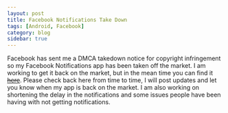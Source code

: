 ```yaml
---
layout: post
title: Facebook Notifications Take Down
tags: [Android, Facebook]
category: blog
sidebar: true
---
```

Facebook has sent me a DMCA takedown notice for copyright infringement so my Facebook Notifications
app has been taken off the market. I am working to get it back on the market, but in the mean time you can
find it [<del>here</del>](). Please check back here from time to time, I will post updates and let you know
when my app is back on the market. I am also working on shortening the delay in the notifications
and some issues people have been having with not getting notifications.